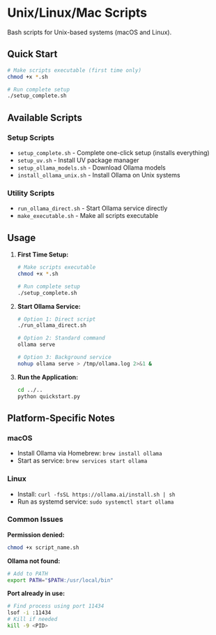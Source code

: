 # Unix/Linux/Mac Scripts

Bash scripts for Unix-based systems (macOS and Linux).

## Quick Start

```bash
# Make scripts executable (first time only)
chmod +x *.sh

# Run complete setup
./setup_complete.sh
```

## Available Scripts

### Setup Scripts
- `setup_complete.sh` - Complete one-click setup (installs everything)
- `setup_uv.sh` - Install UV package manager
- `setup_ollama_models.sh` - Download Ollama models
- `install_ollama_unix.sh` - Install Ollama on Unix systems

### Utility Scripts
- `run_ollama_direct.sh` - Start Ollama service directly
- `make_executable.sh` - Make all scripts executable

## Usage

1. **First Time Setup:**
   ```bash
   # Make scripts executable
   chmod +x *.sh
   
   # Run complete setup
   ./setup_complete.sh
   ```

2. **Start Ollama Service:**
   ```bash
   # Option 1: Direct script
   ./run_ollama_direct.sh
   
   # Option 2: Standard command
   ollama serve
   
   # Option 3: Background service
   nohup ollama serve > /tmp/ollama.log 2>&1 &
   ```

3. **Run the Application:**
   ```bash
   cd ../..
   python quickstart.py
   ```

## Platform-Specific Notes

### macOS
- Install Ollama via Homebrew: `brew install ollama`
- Start as service: `brew services start ollama`

### Linux
- Install: `curl -fsSL https://ollama.ai/install.sh | sh`
- Run as systemd service: `sudo systemctl start ollama`

### Common Issues

**Permission denied:**
```bash
chmod +x script_name.sh
```

**Ollama not found:**
```bash
# Add to PATH
export PATH="$PATH:/usr/local/bin"
```

**Port already in use:**
```bash
# Find process using port 11434
lsof -i :11434
# Kill if needed
kill -9 <PID>
```
